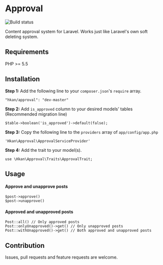 # Approval
![Build status](https://travis-ci.org/hkan/approval.svg?branch=master)

Content approval system for Laravel. Works just like Laravel's own soft deleting system.

## Requirements
PHP >= 5.5

## Installation
**Step 1:** Add the following line to your `composer.json`'s `require` array.

    "hkan/approval": "dev-master"

**Step 2:** Add `is_approved` column to your desired models' tables (Recommended migration line)

    $table->boolean('is_approved')->default(false);

**Step 3:** Copy the following line to the `providers` array of `app/config/app.php`

    'Hkan\Approval\ApprovalServiceProvider'

**Step 4:** Add the trait to your model(s).

    use \Hkan\Approval\Traits\ApprovalTrait;

## Usage

#### Approve and unapprove posts

    $post->approve()
    $post->unapprove()

#### Approved and unapproved posts

    Post::all() // Only approved posts
    Post::onlyUnapproved()->get() // Only unapproved posts
    Post::withUnapproved()->get() // Both approved and unapproved posts

## Contribution
Issues, pull requests and feature requests are welcome.